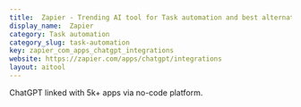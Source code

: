 ```yaml
---
title:  Zapier - Trending AI tool for Task automation and best alternatives
display_name:  Zapier
category: Task automation
category_slug: task-automation
key: zapier_com_apps_chatgpt_integrations
website: https://zapier.com/apps/chatgpt/integrations
layout: aitool
---
```


ChatGPT linked with 5k+ apps via no-code platform.
